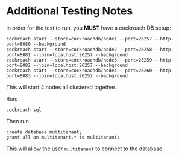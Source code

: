 
# Additional Testing Notes

In order for the test to run, you __MUST__ have a cockroach DB setup:

```
cockroach start --store=cockroachdb/node1 --port=26257 --http-port=8080 --background
cockroach start --store=cockroachdb/node2 --port=26258 --http-port=8081 --join=localhost:26257 --background
cockroach start --store=cockroachdb/node3 --port=26259 --http-port=8082 --join=localhost:26257 --background
cockroach start --store=cockroachdb/node4 --port=26260 --http-port=8083 --join=localhost:26257 --background
```

This will start 4 nodes all clustered together.

Run:

```
cockroach sql
```

Then run

```
create database multitenant;
grant all on multitenant.* to multitenant;
```

This will allow the user `multitenant` to connect to the database.

